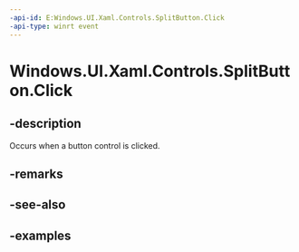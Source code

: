 ```yaml
---
-api-id: E:Windows.UI.Xaml.Controls.SplitButton.Click
-api-type: winrt event
---
```


<!-- Event syntax.
public event TypedEventHandler Click<SplitButton, SplitButtonClickEventArgs>
-->

# Windows.UI.Xaml.Controls.SplitButton.Click

## -description

Occurs when a button control is clicked.

## -remarks

## -see-also

## -examples


